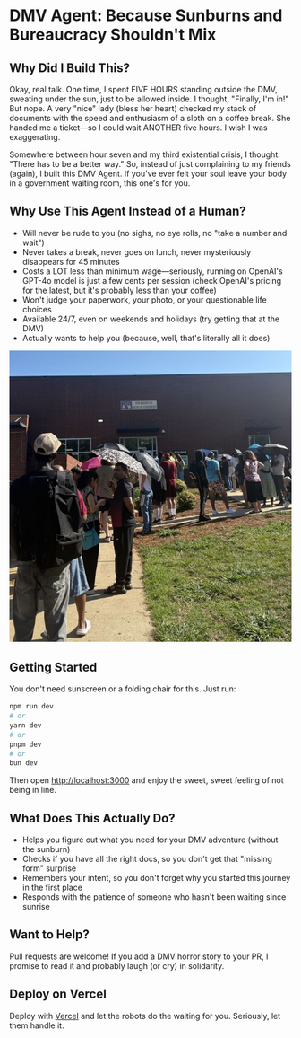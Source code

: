 # DMV Agent: Because Sunburns and Bureaucracy Shouldn't Mix

## Why Did I Build This?

Okay, real talk. One time, I spent FIVE HOURS standing outside the DMV, sweating under the sun, just to be allowed inside. I thought, "Finally, I'm in!" But nope. A very "nice" lady (bless her heart) checked my stack of documents with the speed and enthusiasm of a sloth on a coffee break. She handed me a ticket—so I could wait ANOTHER five hours. I wish I was exaggerating.

Somewhere between hour seven and my third existential crisis, I thought: "There has to be a better way." So, instead of just complaining to my friends (again), I built this DMV Agent. If you've ever felt your soul leave your body in a government waiting room, this one's for you.

## Why Use This Agent Instead of a Human?

- Will never be rude to you (no sighs, no eye rolls, no "take a number and wait")
- Never takes a break, never goes on lunch, never mysteriously disappears for 45 minutes
- Costs a LOT less than minimum wage—seriously, running on OpenAI's GPT-4o model is just a few cents per session (check OpenAI's pricing for the latest, but it's probably less than your coffee)
- Won't judge your paperwork, your photo, or your questionable life choices
- Available 24/7, even on weekends and holidays (try getting that at the DMV)
- Actually wants to help you (because, well, that's literally all it does)

![A totally normal day at the DMV](assets/dmv-image.jpeg)


## Getting Started

You don't need sunscreen or a folding chair for this. Just run:

```bash
npm run dev
# or
yarn dev
# or
pnpm dev
# or
bun dev
```

Then open [http://localhost:3000](http://localhost:3000) and enjoy the sweet, sweet feeling of not being in line.

## What Does This Actually Do?

- Helps you figure out what you need for your DMV adventure (without the sunburn)
- Checks if you have all the right docs, so you don't get that "missing form" surprise
- Remembers your intent, so you don't forget why you started this journey in the first place
- Responds with the patience of someone who hasn't been waiting since sunrise

## Want to Help?

Pull requests are welcome! If you add a DMV horror story to your PR, I promise to read it and probably laugh (or cry) in solidarity.

## Deploy on Vercel

Deploy with [Vercel](https://vercel.com/new?utm_medium=default-template&filter=next.js&utm_source=create-next-app&utm_campaign=create-next-app-readme) and let the robots do the waiting for you. Seriously, let them handle it.
